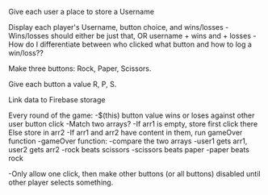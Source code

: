 Give each user a place to store a Username

Display each player's Username, button choice, and wins/losses
  -Wins/losses should either be just that, OR username + wins and + losses
  -How do I differentiate between who clicked what button and how to log a      win/loss??

Make three buttons: Rock, Paper, Scissors.

Give each button a value R, P, S.

Link data to Firebase storage

Every round of the game:
  -$(this) button value wins or loses against other user button click
    -Match two arrays?
      -If arr1 is empty, store first click there
       Else store in arr2
        -If arr1 and arr2 have content in them, run gameOver function 
      -gameOver function:
        -compare the two arrays
        -user1 gets arr1, user2 gets arr2
        -rock beats scissors
        -scissors beats paper
        -paper beats rock

  -Only allow one click, then make other buttons (or all buttons) disabled      until other player selects something.
